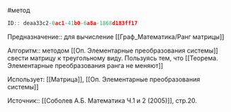 #метод

```javascript
ID:: deaa33c2-0ac1-41b0-6a8a-1868d183ff17
```

Предназначение:: для вычисление [[Граф_Математика/Ранг матрицы]]

Алгоритм:: методом [[Оп. Элементарные преобразования системы]] свести матрицу к треугольному виду. Пользуясь тем, что [[Теорема. Элементарные преобразования ранга не меняют]]

Использует: [[Матрица]], [[Оп. Элементарные преобразования системы]]

Источник:: [[Соболев А.Б. Математика Ч.1 и 2 (2005)]], стр.20.